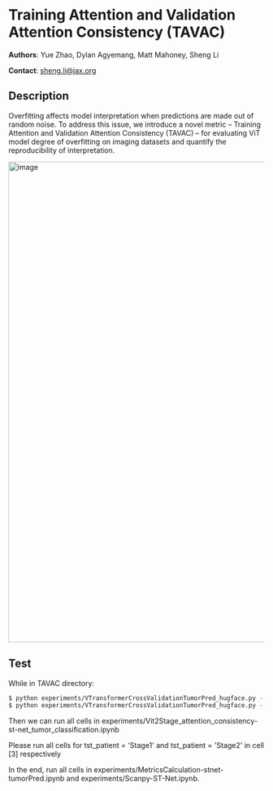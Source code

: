 # **Training Attention and Validation Attention Consistency (TAVAC)**

**Authors**: Yue Zhao, Dylan Agyemang, Matt Mahoney, Sheng Li


  **Contact**: sheng.li@jax.org


## Description 
Overfitting affects model interpretation when predictions are made out of random noise. To address this issue, we introduce a novel metric – Training Attention and Validation Attention Consistency (TAVAC) – for evaluating ViT model degree of overfitting on imaging datasets and quantify the reproducibility of interpretation.

<img width="946" alt="image" src="https://github.com/LabShengLi/TAVAC/assets/8755378/fe2aa47a-be5b-4796-bc5c-cd12cac0a967">

## Test

While in TAVAC directory:

```sh
$ python experiments/VTransformerCrossValidationTumorPred_hugface.py --patient_id 0
$ python experiments/VTransformerCrossValidationTumorPred_hugface.py --patient_id 1
```
Then we can run all cells in experiments/Vit2Stage_attention_consistency-st-net_tumor_classification.ipynb

Please run all cells for tst_patient = 'Stage1' and tst_patient = 'Stage2' in cell [3] respectively

In the end, run all cells in experiments/MetricsCalculation-stnet-tumorPred.ipynb and experiments/Scanpy-ST-Net.ipynb. 


